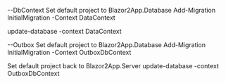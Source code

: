 ﻿--DbContext
Set default project to Blazor2App.Database
Add-Migration InitialMigration -Context DataContext

update-database -context DataContext

--Outbox
Set default project to Blazor2App.Database
Add-Migration InitialMigration -Context OutboxDbContext

Set default project back to Blazor2App.Server
update-database -context OutboxDbContext